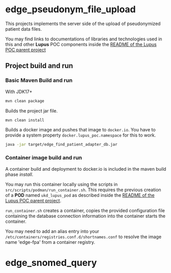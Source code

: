 # edge\_pseudonym\_file\_upload

This projects implements the server side of the upload of pseudonymized patient
data files.

You may find links to documentations of libraries and technologies
used in this and other **Lupus** POC components inside the
[README of the Lupus POC parent project](https://github.com/StefanHoening/ukd_lupus_parent)

## Project build and run

### Basic Maven Build and run


With JDK17+

```bash
mvn clean package
```

Builds the project jar file.

```bash
mvn clean install
```

Builds a docker image and pushes that image to `docker.io`. You have to provide a system property `docker.lupus_poc.namespace` for this to work.

```bash
java -jar target/edge_find_patient_adapter_db.jar
```

### Container image build and run

A container build and deployment to docker.io is included in the maven build
phase *install*.

You may run this container locally using the scripts in
`src/scripts/podman/run_container.sh`. This requires the previous creation of a **POD** named
`ukd_lupus_pod` as described inside the
[README of the Lupus POC parent project](https://github.com/StefanHoening/ukd_lupus_parent).

`run_container.sh` creates a container, copies the provided configuration file 
containing the database connection information into the container starts the container.

You may need to add an alias entry into your `/etc/containers/registries.conf.d/shortnames.conf`
to resolve the image name 'edge-fpa' from a container registry.


# edge_snomed_query
